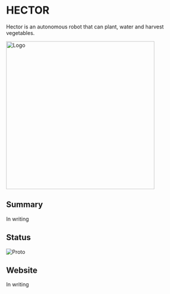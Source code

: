 # HECTOR
Hector is an autonomous robot that can plant, water and harvest vegetables.

<img src="https://zupimages.net/up/23/13/6s5e.png" alt="Logo" title="Logo" height="400" width="400">

## Summary
In writing

## Status
<img src="https://zupimages.net/up/23/13/e0jj.jpg" alt="Proto" title="Proto">

## Website
In writing
